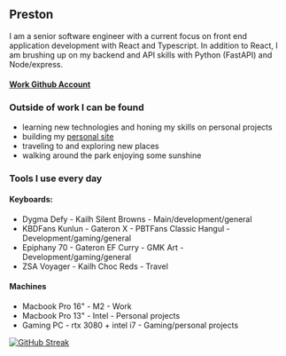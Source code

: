 ## Preston
I am a senior software engineer with a current focus on front end application development with React and Typescript. 
In addition to React, I am brushing up on my backend and API skills with Python (FastAPI) and Node/express.
#### [Work Github Account](https://github.com/preston-m-davis)

### Outside of work I can be found
- learning new technologies and honing my skills on personal projects
- building my [personal site](https://prestonontheroad.com)
- traveling to and exploring new places
- walking around the park enjoying some sunshine

### Tools I use every day
#### Keyboards:
- Dygma Defy - Kailh Silent Browns - Main/development/general
- KBDFans Kunlun - Gateron X - PBTFans Classic Hangul - Development/gaming/general
- Epiphany 70 - Gateron EF Curry - GMK Art - Development/gaming/general
- ZSA Voyager - Kailh Choc Reds - Travel

#### Machines
- Macbook Pro 16" - M2 - Work
- Macbook Pro 13" - Intel - Personal projects
- Gaming PC - rtx 3080 + intel i7 - Gaming/personal projects



[![GitHub Streak](https://streak-stats.demolab.com?user=premdav&theme=dark&background=45%2C1CA4EBAB%2CEBB08D&ring=EBB390&fire=214F86&dates=FFFFFF&currStreakLabel=FFFFFF&sideNums=FFFFFF&sideLabels=FFFFFF&currStreakNum=FFFFFF)](https://git.io/streak-stats)
